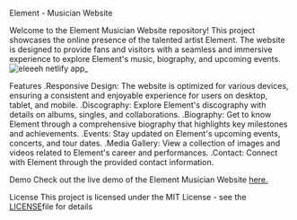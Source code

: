 Element - Musician Website

Welcome to the Element Musician Website repository! This project showcases the online presence of the talented artist Element. The website is designed to provide fans and visitors with a seamless and immersive experience to explore Element's music, biography, and upcoming events.
![eleeeh netlify app_](https://github.com/shyakachaste/musician-website/assets/121980393/e6c9ca20-97c5-4d40-9955-7111ea414699)



Features
.Responsive Design: The website is optimized for various devices, ensuring a consistent and enjoyable experience for users on desktop, tablet, and mobile.
.Discography: Explore Element's discography with details on albums, singles, and collaborations.
.Biography: Get to know Element through a comprehensive biography that highlights key milestones and achievements.
.Events: Stay updated on Element's upcoming events, concerts, and tour dates.
.Media Gallery: View a collection of images and videos related to Element's career and performances.
.Contact: Connect with Element through the provided contact information.

Demo
Check out the live demo of the Element Musician Website <a href="https://eleeeh.netlify.app/" target="_blank">here.</a>

License
This project is licensed under the MIT License - see the <a href="https://github.com/shyakachaste/musician-website/blob/main/LICENSE" target="_blank">LICENSE</a>file for details
